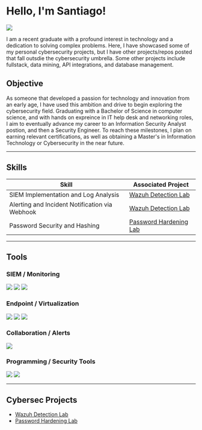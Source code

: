 # Hello, I'm Santiago!
<a href="https://www.linkedin.com/in/santiagoliz1/"><img src="https://img.shields.io/badge/-LinkedIn-0072b1?&style=for-the-badge&logo=linkedin&logoColor=white" /></a>


I am a recent graduate with a profound interest in technology and a dedication to solving complex problems. Here, I have showcased some of my personal cybersecurity projects, but I have other projects/repos posted that fall outsdie the cybersecurity umbrella. Some other projects include fullstack, data mining, API integrations, and database management. 

## Objective

As someone that developed a passion for technology and innovation from an early age, I have used this ambition and drive to begin exploring the cybersecurity field. Graduating with a Bachelor of Science in computer science, and with hands on expreince in IT help desk and networking roles, I aim to eventually advance my career to an Information Security Analyst postion, and then a Security Engineer. To reach these milestones, I plan on earning relevant certifications, as well as obtaining a Master's in Information Technology or Cybersecurity in the near future.

---

## Skills

| Skill                                          | Associated Project                                                             |
| ---------------------------------------------- | ------------------------------------------------------------------------------ |
| SIEM Implementation and Log Analysis           | [Wazuh Detection Lab](https://github.com/santiagoL1/Detection-Lab)             |
| Alerting and Incident Notification via Webhook | [Wazuh Detection Lab](https://github.com/santiagoL1/Detection-Lab)             |
| Password Security and Hashing                  | [Password Hardening Lab](https://github.com/santiagoL1/Password-Hardening-Lab) |


---

## Tools

### SIEM / Monitoring

<div>
    <a href="https://wazuh.com"><img src="https://img.shields.io/badge/-Wazuh-0078D4?&style=for-the-badge&logo=Wazuh&logoColor=white" /></a>
    <a href="https://www.elastic.co"><img src="https://img.shields.io/badge/-Elastic-005571?&style=for-the-badge&logo=Elastic&logoColor=white" /></a>
    <a href="https://opensearch.org"><img src="https://img.shields.io/badge/-OpenSearch-FF6C37?&style=for-the-badge&logo=OpenSearch&logoColor=white" /></a>
</div>

### Endpoint / Virtualization

<div>
    <a href="https://www.apple.com/macos"><img src="https://img.shields.io/badge/-macOS-000000?&style=for-the-badge&logo=Apple&logoColor=white" /></a>
    <a href="https://ubuntu.com"><img src="https://img.shields.io/badge/-Ubuntu-FF5722?&style=for-the-badge&logo=Ubuntu&logoColor=white" /></a>
    <a href="https://mac.getutm.app"><img src="https://img.shields.io/badge/-UTM-6BA539?&style=for-the-badge&logo=UTM&logoColor=white" /></a>
</div>

### Collaboration / Alerts

<div>
    <a href="https://www.microsoft.com/en-us/microsoft-teams/group-chat-software"><img src="https://img.shields.io/badge/-Microsoft_Teams-6264A7?&style=for-the-badge&logo=MicrosoftTeams&logoColor=white" /></a>
</div>

### Programming / Security Tools
<div> 
    <a href="https://www.python.org/"><img src="https://img.shields.io/badge/-Python-3776AB?&style=for-the-badge&logo=Python&logoColor=white" /></a> <a href="https://pypi.org/project/bcrypt/"><img src="https://img.shields.io/badge/-bcrypt-4E9A06?&style=for-the-badge" /></a> 
</div>

---

## Cybersec Projects

* [Wazuh Detection Lab](https://github.com/santiagoL1/Detection-Lab)
* [Password Hardening Lab](https://github.com/santiagoL1/Password-Hardening-Lab)

